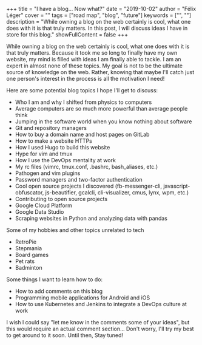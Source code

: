 +++
title = "I have a blog... Now what?"
date = "2019-10-02"
author = "Félix Léger"
cover = ""
tags = ["road map", "blog", "future"]
keywords = ["", ""]
description = "While owning a blog on the web certainly is cool, what one does with it is that truly matters. In this post, I will discuss ideas I have in store for this blog."
showFullContent = false
+++

While owning a blog on the web certainly is cool, what one does with it is that truly matters. Because it took
me so long to finally have my own website, my mind is filled with ideas I am finally able to tackle. I am an
expert in almost none of these topics. My goal is not to be the ultimate source of knowledge on the web.
Rather, knowing that maybe I'll catch just one person's interest in the process is all the motivation I need!

Here are some potential blog topics I hope I'll get to discuss:

- Who I am and why I shifted from physics to computers
- Average computers are so much more powerful than average people think
- Jumping in the software world when you know nothing about software
- Git and repository managers
- How to buy a domain name and host pages on GitLab
- How to make a website HTTPs
- How I used Hugo to build this website
- Hype for vim and tmux
- How I use the DevOps mentality at work
- My rc files (vimrc, tmux.conf, .bashrc, bash_aliases, etc.)
- Pathogen and vim plugins
- Password managers and two-factor authentication
- Cool open source projects I discovered (fb-messenger-cli, javascript-obfuscator, js-beautifier, gcalcli,
  cli-visualizer, cmus, lynx, wpm, etc.)
- Contributing to open source projects
- Google Cloud Platform
- Google Data Studio
- Scraping websites in Python and analyzing data with pandas

Some of my hobbies and other topics unrelated to tech

- RetroPie
- Stepmania
- Board games
- Pet rats
- Badminton

Some things I want to learn how to do:

- How to add comments on this blog
- Programming mobile applications for Android and iOS
- How to use Kubernetes and Jenkins to integrate a DevOps culture at work

I wish I could say "let me know in the comments some of your ideas", but this would require an actual comment
section... Don't worry, I'll try my best to get around to it soon. Until then, Stay tuned!
